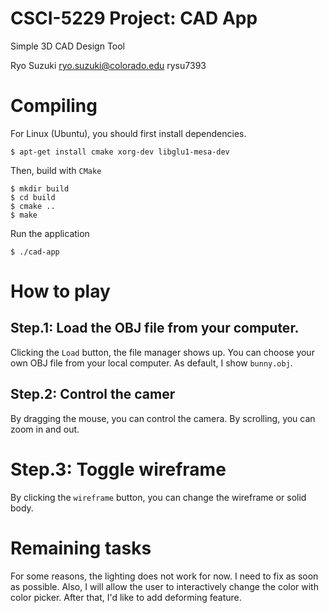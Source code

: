 # CSCI-5229 Project: CAD App
Simple 3D CAD Design Tool

Ryo Suzuki
ryo.suzuki@colorado.edu
rysu7393

# Compiling

For Linux (Ubuntu), you should first install dependencies.

```
$ apt-get install cmake xorg-dev libglu1-mesa-dev
```

Then, build with `CMake`

```
$ mkdir build
$ cd build
$ cmake ..
$ make
```

Run the application

```
$ ./cad-app
```

# How to play

## Step.1: Load the OBJ file from your computer.
Clicking the `Load` button, the file manager shows up. You can choose your own OBJ file from your local computer.
As default, I show `bunny.obj`.

## Step.2: Control the camer
By dragging the mouse, you can control the camera. By scrolling, you can zoom in and out.

# Step.3: Toggle wireframe
By clicking the `wireframe` button, you can change the wireframe or solid body.


# Remaining tasks
For some reasons, the lighting does not work for now. I need to fix as soon as possible.
Also, I will allow the user to interactively change the color with color picker.
After that, I'd like to add deforming feature.





